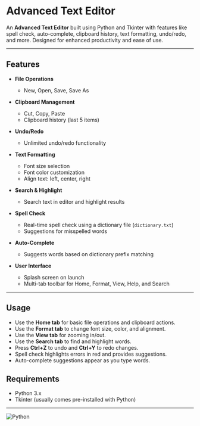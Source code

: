 # Advanced Text Editor

An **Advanced Text Editor** built using Python and Tkinter with features like spell check, auto-complete, clipboard history, text formatting, undo/redo, and more. Designed for enhanced productivity and ease of use.  

---

## Features

- **File Operations**  
  - New, Open, Save, Save As  

- **Clipboard Management**  
  - Cut, Copy, Paste  
  - Clipboard history (last 5 items)  

- **Undo/Redo**  
  - Unlimited undo/redo functionality  

- **Text Formatting**  
  - Font size selection  
  - Font color customization  
  - Align text: left, center, right  

- **Search & Highlight**  
  - Search text in editor and highlight results  

- **Spell Check**  
  - Real-time spell check using a dictionary file (`dictionary.txt`)  
  - Suggestions for misspelled words  

- **Auto-Complete**  
  - Suggests words based on dictionary prefix matching  

- **User Interface**  
  - Splash screen on launch  
  - Multi-tab toolbar for Home, Format, View, Help, and Search  

---
## Usage

- Use the **Home tab** for basic file operations and clipboard actions.  
- Use the **Format tab** to change font size, color, and alignment.  
- Use the **View tab** for zooming in/out.  
- Use the **Search tab** to find and highlight words.  
- Press **Ctrl+Z** to undo and **Ctrl+Y** to redo changes.  
- Spell check highlights errors in red and provides suggestions.  
- Auto-complete suggestions appear as you type words.


## Requirements

- Python 3.x  
- Tkinter (usually comes pre-installed with Python)  

---
![Python](https://img.shields.io/badge/Python-3.x-blue)

